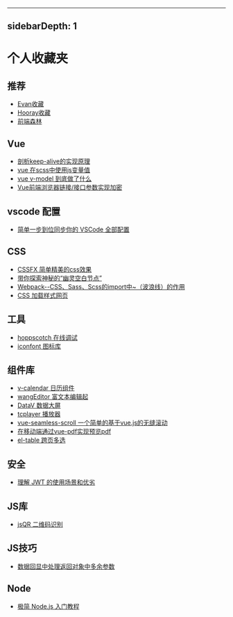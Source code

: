 <!--
 * @Author: YCL
 * @Date: 2024-03-03 20:48:55
 * @LastEditors: YCL
 * @LastEditTime: 2024-03-09 20:58:50
 * @Description: 
-->
---
sidebarDepth: 1
---

# 个人收藏夹

## 推荐

* [Evan收藏](https://b.xugaoyi.com/pages/beb6c0bd8a66cea6/)
* [Hooray收藏](https://hooray.github.io/)
* [前端森林](https://fesites.netlify.app/)

## Vue

* [剖析keep-alive的实现原理](https://zhuanlan.zhihu.com/p/385512650)
* [vue 在scss中使用js变量值](https://blog.csdn.net/qq_39998026/article/details/126298645)
* [vue v-model 到底做了什么](https://www.cnblogs.com/Qooo/p/14102784.html)
* [Vue前端浏览器链接/接口参数实现加密](https://blog.csdn.net/ciwei0605/article/details/127616372)

## vscode 配置

* [简单一步到位同步你的 VSCode 全部配置](https://blog.csdn.net/weixin_43131046/article/details/123118022)

## CSS

* [CSSFX 简单精美的css效果](https://cssfx.netlify.app/)
* [带你探索神秘的“幽灵空白节点”](https://zhuanlan.zhihu.com/p/391118319)
* [Webpack--CSS、Sass、Scss的import中~（波浪线）的作用](https://blog.csdn.net/feiying0canglang/article/details/126333176)
* [CSS 加载样式网页](https://css-loaders.com/classic/)

## 工具

* [hoppscotch 在线调试](https://hoppscotch.io/cn)
* [iconfont 图标库](https://www.iconfont.cn/)

## 组件库

* [v-calendar 日历组件](https://vcalendar.io/)
* [wangEditor 富文本编辑起](https://www.wangeditor.com/)
* [DataV 数据大屏](http://datav.jiaminghi.com/)
* [tcplayer 播放器](https://cloud.tencent.com/document/product/266/58772)
* [vue-seamless-scroll 一个简单的基于vue.js的无缝滚动](https://chenxuan0000.github.io/vue-seamless-scroll/zh/)
* [在移动端通过vue-pdf实现预览pdf](https://www.cnblogs.com/douyage/p/12835168.html)
* [el-table 跨页多选](https://blog.csdn.net/2301_79105024/article/details/134179040)

## 安全

* [理解 JWT 的使用场景和优劣](https://blog.csdn.net/rudyshang/article/details/124119622)

## JS库

* [jsQR 二维码识别](https://github.com/cozmo/jsQR)

## JS技巧

* [数据回显中处理返回对象中多余参数](https://blog.csdn.net/qq_43639296/article/details/96571037)

## Node

* [极简 Node.js 入门教程](https://www.yuque.com/sunluyong/node)